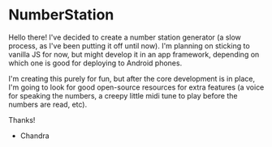# NumberStation

Hello there! I've decided to create a number station generator (a slow process, as I've been putting it off until now). I'm planning on sticking to vanilla JS for now, but might develop it in an app framework, depending on which one is good for deploying to Android phones.

I'm creating this purely for fun, but after the core development is in place, I'm going to look for good open-source resources for extra features (a voice for speaking the numbers, a creepy little midi tune to play before the numbers are read, etc).

Thanks!
- Chandra
